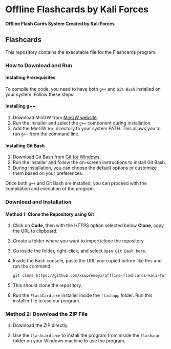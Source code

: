 # Offline Flashcards by Kali Forces

**Offline Flash Cards System Created by Kali Forces**

## Flashcards

This repository contains the executable file for the Flashcards program.

### How to Download and Run
#### Installing Prerequisites

To compile the code, you need to have both `g++` and `Git Bash` installed on your system. Follow these steps:

#### Installing g++

1. Download MinGW from [MinGW website](http://www.mingw.org/).
2. Run the installer and select the `g++` component during installation.
3. Add the MinGW `bin` directory to your system PATH. This allows you to run `g++` from the command line.

#### Installing Git Bash

1. Download Git Bash from [Git for Windows](https://gitforwindows.org/).
2. Run the installer and follow the on-screen instructions to install Git Bash.
3. During installation, you can choose the default options or customize them based on your preferences.

Once both `g++` and Git Bash are installed, you can proceed with the compilation and execution of the program.

### Download and Installation

#### Method 1: Clone the Repository using Git

1. Click on **Code**, then with the HTTPS option selected below **Clone**, copy the URL to clipboard.
2. Create a folder where you want to import/clone the repository.
3. Go inside the folder, right-click, and select `Open Git Bash here`.
4. Inside the Bash console, paste the URL you copied before like this and run the command:
   ```bash
   git clone https://github.com/xsupremeyx/offline-flashcards-kali-forces.git
5. This should clone the repository.

6. Run the `FlashCard.exe` installer inside the `flashapp` folder. Run this installer file to use our program.

### Method 2: Download the ZIP File

1. Download the ZIP directly.

2. Use the `flashcard.exe` to install the program from inside the `flashapp` folder on your Windows machine to use the program.



